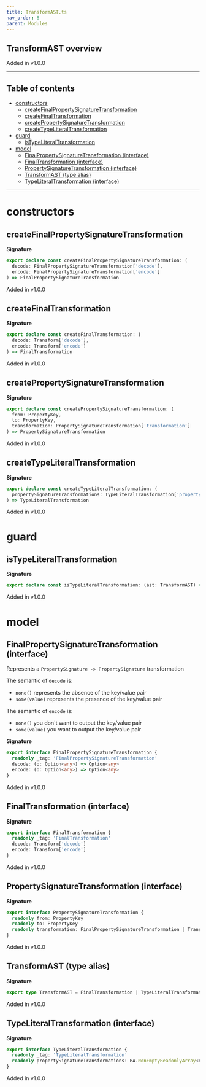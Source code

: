 ```yaml
---
title: TransformAST.ts
nav_order: 8
parent: Modules
---
```


## TransformAST overview

Added in v1.0.0

---

<h2 class="text-delta">Table of contents</h2>

- [constructors](#constructors)
  - [createFinalPropertySignatureTransformation](#createfinalpropertysignaturetransformation)
  - [createFinalTransformation](#createfinaltransformation)
  - [createPropertySignatureTransformation](#createpropertysignaturetransformation)
  - [createTypeLiteralTransformation](#createtypeliteraltransformation)
- [guard](#guard)
  - [isTypeLiteralTransformation](#istypeliteraltransformation)
- [model](#model)
  - [FinalPropertySignatureTransformation (interface)](#finalpropertysignaturetransformation-interface)
  - [FinalTransformation (interface)](#finaltransformation-interface)
  - [PropertySignatureTransformation (interface)](#propertysignaturetransformation-interface)
  - [TransformAST (type alias)](#transformast-type-alias)
  - [TypeLiteralTransformation (interface)](#typeliteraltransformation-interface)

---

# constructors

## createFinalPropertySignatureTransformation

**Signature**

```ts
export declare const createFinalPropertySignatureTransformation: (
  decode: FinalPropertySignatureTransformation['decode'],
  encode: FinalPropertySignatureTransformation['encode']
) => FinalPropertySignatureTransformation
```

Added in v1.0.0

## createFinalTransformation

**Signature**

```ts
export declare const createFinalTransformation: (
  decode: Transform['decode'],
  encode: Transform['encode']
) => FinalTransformation
```

Added in v1.0.0

## createPropertySignatureTransformation

**Signature**

```ts
export declare const createPropertySignatureTransformation: (
  from: PropertyKey,
  to: PropertyKey,
  transformation: PropertySignatureTransformation['transformation']
) => PropertySignatureTransformation
```

Added in v1.0.0

## createTypeLiteralTransformation

**Signature**

```ts
export declare const createTypeLiteralTransformation: (
  propertySignatureTransformations: TypeLiteralTransformation['propertySignatureTransformations']
) => TypeLiteralTransformation
```

Added in v1.0.0

# guard

## isTypeLiteralTransformation

**Signature**

```ts
export declare const isTypeLiteralTransformation: (ast: TransformAST) => ast is TypeLiteralTransformation
```

Added in v1.0.0

# model

## FinalPropertySignatureTransformation (interface)

Represents a `PropertySignature -> PropertySignature` transformation

The semantic of `decode` is:

- `none()` represents the absence of the key/value pair
- `some(value)` represents the presence of the key/value pair

The semantic of `encode` is:

- `none()` you don't want to output the key/value pair
- `some(value)` you want to output the key/value pair

**Signature**

```ts
export interface FinalPropertySignatureTransformation {
  readonly _tag: 'FinalPropertySignatureTransformation'
  decode: (o: Option<any>) => Option<any>
  encode: (o: Option<any>) => Option<any>
}
```

Added in v1.0.0

## FinalTransformation (interface)

**Signature**

```ts
export interface FinalTransformation {
  readonly _tag: 'FinalTransformation'
  decode: Transform['decode']
  encode: Transform['encode']
}
```

Added in v1.0.0

## PropertySignatureTransformation (interface)

**Signature**

```ts
export interface PropertySignatureTransformation {
  readonly from: PropertyKey
  readonly to: PropertyKey
  readonly transformation: FinalPropertySignatureTransformation | TransformAST
}
```

Added in v1.0.0

## TransformAST (type alias)

**Signature**

```ts
export type TransformAST = FinalTransformation | TypeLiteralTransformation
```

Added in v1.0.0

## TypeLiteralTransformation (interface)

**Signature**

```ts
export interface TypeLiteralTransformation {
  readonly _tag: 'TypeLiteralTransformation'
  readonly propertySignatureTransformations: RA.NonEmptyReadonlyArray<PropertySignatureTransformation>
}
```

Added in v1.0.0
